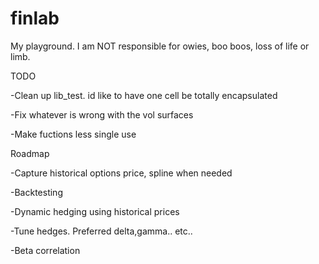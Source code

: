# finlab
My playground. 
I am NOT responsible for owies, boo boos, loss of life or limb.


TODO

-Clean up lib_test. id like to have one cell be totally encapsulated 

-Fix whatever is wrong with the vol surfaces

-Make fuctions less single use

Roadmap

-Capture historical options price, spline when needed

-Backtesting

-Dynamic hedging using historical prices

-Tune hedges. Preferred delta,gamma.. etc..

-Beta correlation
